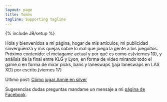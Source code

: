 ```yaml
---
layout: page
title: Tomex
tagline: Supporting tagline
---
```

{% include JB/setup %}

Hola y bienvenidos a mi página, hogar de mis artículos, mi publicidad sinvergüenza y mis quejas sobre lo mal que juega la gente a los jueguitos. Próximo contenido: el metagame actual y por qué es como es(viernes 10), y análisis de la final entre KLG y Lyon, en forma de video mirando todo el game o en forma de mirar picks, bans y laneswaps (jaja laneswaps en LAS XD) por escrito.(viernes 17)  

Último post: [Cómo jugar Annie en silver](/articles/annie.html)  

Sugerencias dudas preguntas mandame un mensaje a mi <a href="https://www.facebook.com/tomexlol">página de Facebook</a>.
